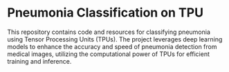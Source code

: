 # Pneumonia Classification on TPU
This repository contains code and resources for classifying pneumonia using Tensor Processing Units (TPUs). The project leverages deep learning models to enhance the accuracy and speed of pneumonia detection from medical images, utilizing the computational power of TPUs for efficient training and inference.
